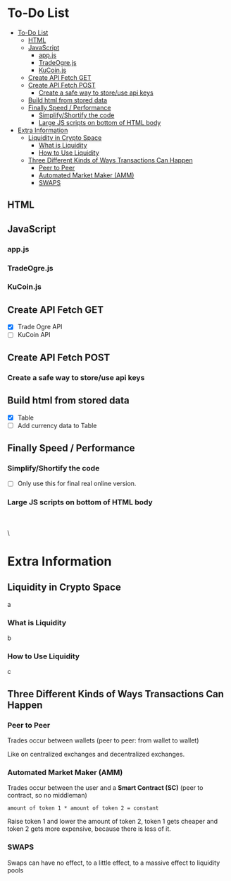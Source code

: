 # To-Do List

- [To-Do List](#to-do-list)
  - [HTML](#html)
  - [JavaScript](#javascript)
    - [app.js](#appjs)
    - [TradeOgre.js](#tradeogrejs)
    - [KuCoin.js](#kucoinjs)
  - [Create API Fetch GET](#create-api-fetch-get)
  - [Create API Fetch POST](#create-api-fetch-post)
    - [Create a safe way to store/use api keys](#create-a-safe-way-to-storeuse-api-keys)
  - [Build html from stored data](#build-html-from-stored-data)
  - [Finally Speed / Performance](#finally-speed--performance)
    - [Simplify/Shortify the code](#simplifyshortify-the-code)
    - [Large JS scripts on bottom of HTML body](#large-js-scripts-on-bottom-of-html-body)
- [Extra Information](#extra-information)
  - [Liquidity in Crypto Space](#liquidity-in-crypto-space)
    - [What is Liquidity](#what-is-liquidity)
    - [How to Use Liquidity](#how-to-use-liquidity)
  - [Three Different Kinds of Ways Transactions Can Happen](#three-different-kinds-of-ways-transactions-can-happen)
    - [Peer to Peer](#peer-to-peer)
    - [Automated Market Maker (AMM)](#automated-market-maker-amm)
    - [SWAPS](#swaps)


## HTML

## JavaScript

### app.js

### TradeOgre.js

### KuCoin.js

## Create API Fetch GET

- [x] Trade Ogre API
- [ ] KuCoin API

## Create API Fetch POST

### Create a safe way to store/use api keys

## Build html from stored data

- [x] Table
- [ ] Add currency data to Table

##

## Finally Speed / Performance

### Simplify/Shortify the code

- [ ] Only use this for final real online version.

### Large JS scripts on bottom of HTML body

\
\
\
# Extra Information

## Liquidity in Crypto Space

a

### What is Liquidity

b

### How to Use Liquidity

c

## Three Different Kinds of Ways Transactions Can Happen

### Peer to Peer

Trades occur between wallets (peer to peer: from wallet to wallet)

Like on centralized exchanges and decentralized exchanges.

### Automated Market Maker (AMM)

Trades occur between the user and a **Smart Contract (SC)** (peer to contract, so no middleman)

`amount of token 1 * amount of token 2 = constant`

Raise token 1 and lower the amount of token 2, token 1 gets cheaper and token 2 gets more expensive, because there is less of it.

### SWAPS

Swaps can have no effect, to a little effect, to a massive effect to liquidity pools